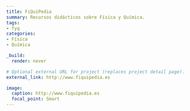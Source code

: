 ```yaml
---
title: FiQuiPedia
summary: Recursos didácticos sobre Física y Química.
tags:
- fyq
categories:
- Física
- Química

_build:
  render: never

# Optional external URL for project (replaces project detail page).
external_link: http://www.fiquipedia.es

image:
  caption: http://www.fiquipedia.es
  focal_point: Smart
---
```

